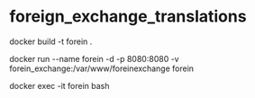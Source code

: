 # foreign_exchange_translations

docker build -t forein .

docker run --name forein -d -p 8080:8080 -v forein_exchange:/var/www/foreinexchange forein

docker exec -it forein bash
